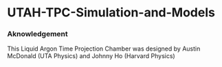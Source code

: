 # UTAH-TPC-Simulation-and-Models
### Aknowledgement
This Liquid Argon Time Projection Chamber was designed by Austin McDonald (UTA Physics) and Johnny Ho (Harvard Physics)
